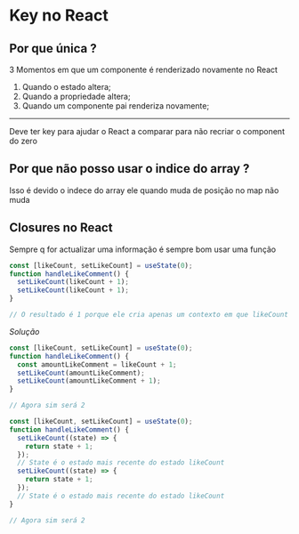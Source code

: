 # Key no React

## Por que única ?

3 Momentos em que um componente é renderizado novamente no React

1. Quando o estado altera;
2. Quando a propriedade altera;
3. Quando um componente pai renderiza novamente;

---

Deve ter key para ajudar o React a comparar para não recriar o component do zero

## Por que não posso usar o indice do array ?

Isso é devido o indece do array ele quando muda de posição no map não muda

## Closures no React

Sempre q for actualizar uma informação é sempre bom usar uma função

```js
const [likeCount, setLikeCount] = useState(0);
function handleLikeComment() {
  setLikeCount(likeCount + 1);
  setLikeCount(likeCount + 1);
}

// O resultado é 1 porque ele cria apenas um contexto em que likeCount é 0. Isso só em estados
```

_Solução_

```js
const [likeCount, setLikeCount] = useState(0);
function handleLikeComment() {
  const amountLikeComment = likeCount + 1;
  setLikeCount(amountLikeComment);
  setLikeCount(amountLikeComment + 1);
}

// Agora sim será 2
```

```js
const [likeCount, setLikeCount] = useState(0);
function handleLikeComment() {
  setLikeCount((state) => {
    return state + 1;
  });
  // State é o estado mais recente do estado likeCount
  setLikeCount((state) => {
    return state + 1;
  });
  // State é o estado mais recente do estado likeCount
}

// Agora sim será 2
```
